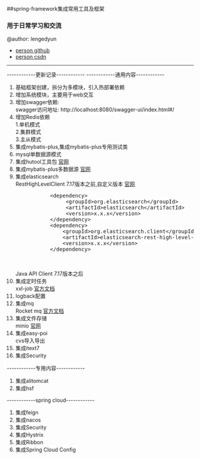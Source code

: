 ##spring-framework集成常用工具及框架

### 用于日常学习和交流
@author: lengedyun
* [person github](https://github.com/ObstinateCloud)
* [person csdn](https://blog.csdn.net/qq_32429805)
<hr>
------------更新记录------------
------------通用内容------------
<ol>
<li>基础框架创建，拆分为多模块，引入热部署依赖</li>
<li>增加系统模块，主要用于web交互</li>
<li>增加swagger依赖:<br>
 swagger访问地址: http://localhost:8080/swagger-ui/index.html#/
</li>
<li>增加Redis依赖<br>
  1.单机模式<br>
  2.集群模式<br>
  3.主从模式<br>
</li>
<li>
  集成mybatis-plus,集成mybatis-plus专用测试类<br>
</li>
<li>
  mysql单数据源模式<br>
</li>
<li>
  集成hutool工具包 <a href="https://hutool.cn/docs/#/">官网</a>
</li>
<li>
  集成mybatis-plus多数据源 <a href="https://baomidou.com/pages/24112f/">官网</a>
</li>
<li>
  集成elasticsearch 
   <br>RestHighLevelClient 7.17版本之前,自定义版本 <a href="https://www.elastic.co/guide/en/elasticsearch/client/java-rest/current/index.html">官网</a>
   <pre>
           &lt;dependency>
                &lt;groupId>org.elasticsearch&lt;/groupId>
                &lt;artifactId>elasticsearch&lt;/artifactId>
                &lt;version>x.x.x&lt;/version>
           &lt;/dependency>
           &lt;dependency>
               &lt;groupId>org.elasticsearch.client&lt;/groupId>
               &lt;artifactId>elasticsearch-rest-high-level-client&lt;/artifactId>
               &lt;version>x.x.x&lt;/version>
           &lt;/dependency>
           </pre>
   <br>Java API Client 7.17版本之后
</li>
<li>
  集成定时任务
  <br>xxl-job <a href="https://www.xuxueli.com/xxl-job/">官方文档</a>
</li>
<li>
  logback配置 
</li>
<li>
  集成mq
  <br>Rocket mq <a href="https://github.com/apache/rocketmq/blob/master/docs/cn/RocketMQ_Example.md">官方文档</a>
</li>
<li>
  集成文件存储
  <br> minio <a href="http://docs.minio.org.cn/docs/">官网</a>
</li>
<li>集成easy-poi 
  <br>cvs导入导出
 </li>
<li>集成itext7</li>
<li>
 集成Security
</li>
</ol>
------------专用内容------------
<ol>
<li>
 集成alitomcat
</li>
<li>
 集成hsf
</li>
</ol>
------------spring cloud------------
<ol>
<li>
 集成feign
</li>
<li>
 集成nacos
</li>
<li>
 集成Security
</li>
<li>
 集成Hystrix
</li>
<li>
 集成Ribbon
</li>
<li>
 集成Spring Cloud Config
</li>
</ol>

